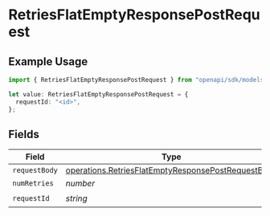 # RetriesFlatEmptyResponsePostRequest

## Example Usage

```typescript
import { RetriesFlatEmptyResponsePostRequest } from "openapi/sdk/models/operations";

let value: RetriesFlatEmptyResponsePostRequest = {
  requestId: "<id>",
};
```

## Fields

| Field                                                                                                                           | Type                                                                                                                            | Required                                                                                                                        | Description                                                                                                                     |
| ------------------------------------------------------------------------------------------------------------------------------- | ------------------------------------------------------------------------------------------------------------------------------- | ------------------------------------------------------------------------------------------------------------------------------- | ------------------------------------------------------------------------------------------------------------------------------- |
| `requestBody`                                                                                                                   | [operations.RetriesFlatEmptyResponsePostRequestBody](../../../sdk/models/operations/retriesflatemptyresponsepostrequestbody.md) | :heavy_minus_sign:                                                                                                              | N/A                                                                                                                             |
| `numRetries`                                                                                                                    | *number*                                                                                                                        | :heavy_minus_sign:                                                                                                              | N/A                                                                                                                             |
| `requestId`                                                                                                                     | *string*                                                                                                                        | :heavy_check_mark:                                                                                                              | N/A                                                                                                                             |